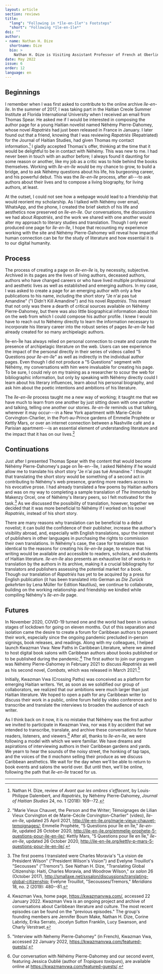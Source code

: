 ```yaml
---
layout: article
section: reviews
title: 
  "long": "Following in *île-en-île*'s Footsteps"
  "short": "Following *île-en-île*"
doi: ""
author: 
- name: Nathan H. Dize
  shortname: Dize
  bio: >
    Nathan H. Dize is Visiting Assistant Professor of French at Oberlin College. His work is situated at the crossroads of literary and intellectual history, cultural studies, translation studies, and the digital humanities. Nathan is particularly interested in how literature enables Haitians to practice intimate and collective rites of mourning across generations and beyond national borders. He is the translator of three Haitian novels: *The Immortals by Makenzy Orcel* (SUNY Press, 2020), *I Am Alive* by Kettly Mars (UVA Press, 2022), and *Antoine des Gommiers* by Lyonel Trouillot (Schaffner Press, 2023). Nathan has written for publications such as *archipelagos, Caribbean Quarterly, Francosphères, the Journal of Haitian Studies, sx salon,* and *Transition*; he also serves on the editorial board of the online magazine, ReadinginTranslation.com.
date: May 2022
issue: 6
order: 12
language: en
---
```


Beginnings
----------

I remember when I was first asked to contribute to the online archive *île-en-île*. In the summer of 2017, I was taking part in the Haitian Creole Summer Institute at Florida International University when I received an email from Thomas Spear. He asked me if I would be interested in composing the author page for a young Haitian novelist named Néhémy Pierre-Dahomey, whose novel *Rapatriés* had just been released in France in January. I later found out that a friend, knowing that I was reviewing *Rapatriés* (Repatriated) for the Journal of Haitian Studies, had given Thomas my contact information.[^1] I gladly accepted Thomas's offer, thinking at the time that it would be delightful to be in contact with Néhémy. This was new to me. I had never been in touch with an author before; I always found it daunting for some reason or another, like my job as a critic was to hide behind the books themselves. Working with *île-en-île* would be my chance to grow, to build a bridge, and to ask Néhémy questions about his life, his burgeoning career, and his powerful debut. This was the *île-en-île* process, after all---to ask authors about their lives and to compose a living biography, for living authors, at least.

At the outset, I could not see how a webpage would lead to a friendship that would reorient my scholarship. As I talked with Néhémy over email, WhatsApp, and the phone, I created the brief sketch of his life and aesthetics now preserved on *île-en-île*. Our conversations, the discussions we had about *Rapatriés*, and the work we shared with one another would alter my approach to literary studies and translation. Though I only ever produced one page for *île-en-île*, I hope that recounting my experience working with the site and Néhémy Pierre-Dahomey will reveal how impactful human connection can be for the study of literature and how essential it is to our digital humanity.

Process
-------

The process of creating a page on *île-en-île* is, by necessity, subjective. Archived in its pages are the lives of living authors, deceased authors, authors who have changed careers or who have lived multiple professional and aesthetic lives as well as established and emerging authors. In my case, I was asked to create a page for an emerging author with only a few publications to his name, including the short story "Je n'ai pas tué Amandine" ("I Didn't Kill Amandine") and his novel *Rapatriés*. This meant that not only was there a dearth of critical sources available on Néhémy Pierre-Dahomey, but there was also little biographical information about him on the web from which I could compose his author profile. I knew I would have to reach out to Néhémy directly to learn the information necessary to incorporate his literary career into the robust series of pages *île-en-île* had already created for so many archipelagic authors.

Île-en-Île has always relied on personal connection to create and curate the presence of archipelagic literature on the web. Users can see experience the impact of the personal directly in their series of videos called "5 Questions pour *île-en-île*" as well as indirectly in the individual author pages. Even though I did not produce a "5 Questions" segment with Néhémy, my conversations with him were invaluable for creating his page. To be sure, I could rely on my training as a researcher to scour the web for bibliographic information, but only by speaking with Néhémy directly could I learn about his literary influences, learn about his personal biography, and ask him about the poetic intentions and ambitions of his literature.

The *île-en-île* process taught me a new way of working; it taught me that we have much to learn from one another by just sitting down with one another and talking, telling one another our stories. *île-en-île* reminds us that talking, wherever it may occur---in a New York apartment with Marie-Cécile Corvington-Charlier, in the Port-au-Prince gardens of Emmelie Prophète or Kettly Mars, or over an internet connection between a Nashville café and a Parisian apartment---is an essential element of understanding literature and the impact that it has on our lives.[^2]

Continuations
-------------

Just after I presented Thomas Spear with the content that would become Néhémy Pierre-Dahomey's page on Île-en--Île, I asked Néhémy if he would allow me to translate his short story "Je n'ai pas tué Amandine." I thought that translating the short story would be something of a second act in contributing to Néhémy's web presence, granting more readers access to his evocative prose. I had already translated a few poems by Haitian authors and was on my way to completing a sample translation of *The Immortals* by Makenzy Orcel, one of Néhémy's literary peers, so I felt motivated for the task.[^3] As we discussed the possibility of translation, however, together we decided that it was more beneficial to Néhémy if I worked on his novel *Rapatriés*, instead of his short story.

There are many reasons why translation can be beneficial to a debut novelist; it can build the confidence of their publisher, increase the author's visibility abroad, and, especially with English translations, spur the interest of publishers in other languages in purchasing the rights to commission their own translations. In Néhémy's case, the case for translation was identical to the reasons for creating his *île-en-île* page, to ensure that his writing would be available and accessible to readers, scholars, and students of Haitian literature. *île-en-île* also presents an exhaustive list of works in translation by the authors in its archive, making it a crucial bibliography for translators and publishers assessing the potential market for a book. Though our translation of *Rapatriés* has yet to be acquired by a press for English publication (it has been translated into German as *Die Zurück gekehrten* by Lena Müller for Edition Nautilus), we continue to collaborate, building on the working relationship and friendship we kindled while compiling Néhémy's *île-en-île* page.

Futures
-------

In November 2020, COVID-19 turned one and the world had been in various stages of lockdown for going on eleven months. Out of this separation and isolation came the desire to create a forum for Caribbean authors to present their work, especially since the ongoing pandemic precluded in-person signings, book releases, and readings. Along with my colleagues, I helped launch Kwazman Vwa: New Paths in Caribbean Literature, where we aimed to host digital book salons with Caribbean authors about books published or to be published during the pandemic.[^4] The first author to join our program was Néhémy Pierre-Dahomey in February 2021 to discuss *Rapatriés* as well as his second novel, *Combats*, which was released in March 2021.[^5]

Initially, Kwazman Vwa (Crossing Paths) was conceived as a platform for emerging Haitian writers. Yet, as soon as we solidified our group of collaborators, we realized that our ambitions were much larger than just Haitian literature. We hoped to open a path for any Caribbean writer to discuss their work in a public, online forum held by video conference and to transcribe and translate the interviews to broaden the audience of each writer.

As I think back on it now, it is no mistake that Néhémy was the first author we invited to participate in Kwazman Vwa, nor was it by accident that we intended to transcribe, translate, and archive these conversations for future readers, listeners, and viewers.[^6] After all, thanks to *île-en-île*, we were following a model with which we were familiar. We have dreams and aspirations of interviewing authors in their Caribbean gardens and yards. We yearn to hear the sounds of the noisy street, the honking of tap taps, and the voices of the *ti machann* selling their produce as we discuss Caribbean aesthetics. We wait for the day when we'll be able to return to book events and salons the world over. But until then, we'll be online, following the path that *île-en-île* traced for us.

---

[^1]: Nathan H. Dize, review of *Avant que les ombres s'effacent*, by Louis-Philippe Dalembert, and *Rapatriés*, by Néhémy Pierre-Dahomey, *Journal of Haitian Studies* 24, no. 1 (2018): 169--72.

[^2]: "Marie Vieux Chauvet, the Person and the Writer; Témoignages de Lilian Vieux Corvington et de Marie-Cécile Corvington-Charlier" (video), *île-en-île*, updated 25 April 2021, <http://ile-en-ile.org/marie-vieux-chauvet-temoignages/>; Emmelie Prophète, "5 Questions pour Île en Île," *île-en-île*, updated 26 October 2020, <http://ile-en-ile.org/emmelie-prophete-5-questions-pour-ile-en-ile/>; Kettly Mars, "5 Questions pour Île en Île," *île-en-île*, updated 26 October 2020, http://ile-en-ile.org/kettly-p-mars-5-questions-pour-ile-en-ile/.

[^3]: The first poems I translated were Charles Moravia's "La vision de Président Wilson" ("President Wilson's Vision") and Evelyne Trouillot's "Secousses" ("Tremors"). See Nathan H. Dize, "Translating Global Citizenship: Haiti, Charles Moravia, and Woodrow Wilson," *sx salon* 26 (October 2017), http://smallaxe.net/sxsalon/discussions/translating-global-citizenship; Evelyne Trouillot, "Secousses/Tremors," *Meridians* 18, no. 2 (2019): 480--81.

[^4]: Kwazman Vwa, home page, https://kwazmanvwa.com/, accessed 22 January 2022. Kwazman Vwa is an ongoing project and archive of conversations about Caribbean literature and culture. The most recent episodes can be found on the "previous episodes." The group's founding members are Jennifer Boum Make, Nathan H. Dize, Corine Labridy, Erika Serrato, Jocelyn Sutton Franklin, Lucy Swanson, and Charly Verstraet.

[^5]: "Interview with Nehemy Pierre-Dahomey" (in French), Kwazman Vwa, accessed 22 January 2022, https://kwazmanvwa.com/featured-guests/.

[^6]: Our conversation with Néhémy Pierre-Dahomey and our second event, featuring Jessica Oublié (author of *Tropiques toxiques*), are available online at https://kwazmanvwa.com/featured-guests/.
